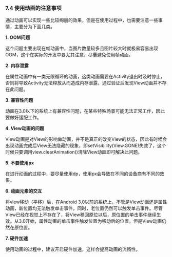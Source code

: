 ### 7.4 使用动画的注意事项

通过动画可以实现一些比较绚丽的效果，但是在使用过程中，也需要注意一些事情，主要分为下面几类。

**1. OOM问题**

这个问题主要出现在帧动画中，当图片数量较多且图片较大时就极易容易出现OOM，这个在实际的开发中要尤其注意，尽量避免使用帧动画。

**2. 内存泄露**

在属性动画中有一类无限循环的动画，这类动画需要在Activity退出时及时停止，否则将导致Activity无法释放从而造成内存泄露，通过验证后发现View动画并不存在此问题。

**3. 兼容性问题**

动画在3.0以下的系统上有兼容性问题，在某些特殊场景可能无法正常工作，因此要做好适配工作。

**4. View动画的问题**

View动画是对View的影响做动画，并不是真正的改变View的状态，因此有时候会出现动画完成后View无法隐藏的现象，即setVisibility(View.GONE)失效了，这个时候只要调用view.clearAnimation()清除View动画即可解决此问题。

**5. 不要使用px**

在进行动画的过程中，要尽量使用dp，使用px会导致在不同的设备商有不同的效果。

**6. 动画元素的交互**

将view移动（平移）后，在Android 3.0以前的系统上，不管是View动画还是属性动画，新位置均无法触发单击事件，同时，老位置仍然可以触发单击事件。尽管View已经在视觉上不存在了，将View移回原位以后，原位置的单击事件继续生效。从3.0开始，属性动画的单击事件触发位置为移动后的位置，但是View动画仍然在原位置。

**7. 硬件加速**

使用动画的过程中，建议开启硬件加速，这样会提高动画的流畅性。
